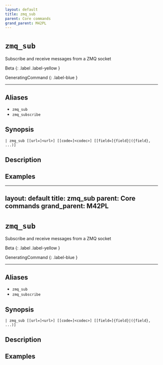 ```yaml
---
layout: default
title: zmq_sub
parent: Core commands
grand_parent: M42PL
---
```


# `zmq_sub`

Subscribe and receive messages from a ZMQ socket

Beta
{: .label .label-yellow }

GeneratingCommand
{: .label-blue }

---


## Aliases

* `zmq_sub`
* `zmq_subscribe`

## Synopsis

```shell
| zmq_sub [[url=]<url>] [[code=]<codec>] [[field=]{field}|({field}, ...)]
```

## Description

## Examples

---
layout: default
title: zmq_sub
parent: Core commands
grand_parent: M42PL
---

# `zmq_sub`

Subscribe and receive messages from a ZMQ socket

Beta
{: .label .label-yellow }

GeneratingCommand
{: .label-blue }

---


## Aliases

* `zmq_sub`
* `zmq_subscribe`

## Synopsis

```shell
| zmq_sub [[url=]<url>] [[code=]<codec>] [[field=]{field}|({field}, ...)]
```

## Description

## Examples


